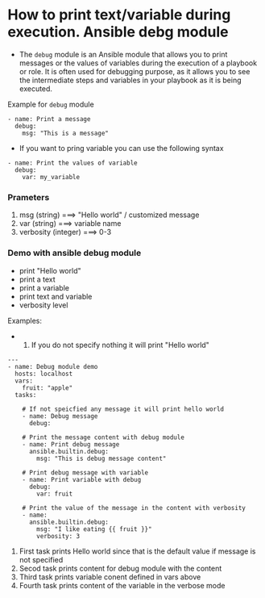 # How to print text/variable during execution. Ansible debg module

- The `debug` module is an Ansible module that allows you to print messages or the values of variables during the execution of a playbook or role. It is often used for debugging purpose, as it allows you to see the intermediate steps and variables in your playbook as it is being executed.

Example for `debug` module
```
- name: Print a message
  debug:
    msg: "This is a message"
```
- If you want to pring variable you can use the following syntax
```
- name: Print the values of variable
  debug:
    var: my_variable
```

### Prameters
1. msg (string)  ===> "Hello world" / customized message
2. var (string)  ===> variable name
3. verbosity (integer) ===> 0-3

### Demo with ansible debug module
- print "Hello world"
- print a text
- print a variable
- print text and variable
- verbosity level

Examples:
- 1. If you do not specify nothing it will print "Hello world"
```
---
- name: Debug module demo
  hosts: localhost
  vars:
    fruit: "apple"
  tasks:

    # If not speicfied any message it will print hello world
    - name: Debug message
      debug:
    
    # Print the message content with debug module
    - name: Print debug message
      ansible.builtin.debug:
        msg: "This is debug message content"

    # Print debug message with variable
    - name: Print variable with debug
      debug:
        var: fruit

    # Print the value of the message in the content with verbosity
    - name:
      ansible.builtin.debug:
        msg: "I like eating {{ fruit }}"
        verbosity: 3
```
1. First task prints Hello world since that is the default value if message is not specified
2. Secod task prints content for debug module with the content
3. Third task prints variable conent defined in vars above
4. Fourth task prints content of the variable in the verbose mode

      
